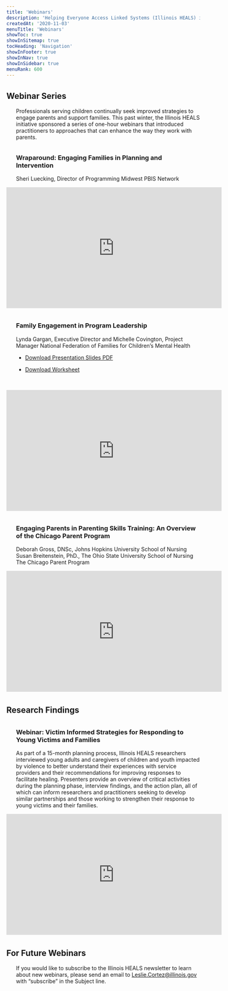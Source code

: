 ```yaml
---
title: 'Webinars'
description: 'Helping Everyone Access Linked Systems (Illinois HEALS) is multi-year initiative to address child and youth victimization.'
createdAt: '2020-11-03'
menuTitle: 'Webinars'
showToc: true
showInSitemap: true
tocHeading: 'Navigation'
showInFooter: true
showInNav: true
showInSidebar: true
menuRank: 600
---
```


<style>
h2 {margin-top: 35px !important;}
h2 ~ p, h3 ~ p{
  margin-left: 25px !important;
}
h3 {margin-top: 35px !important; margin-left: 25px;}
h2 ~ ul {margin-left: 25px; margin-bottom: 45px !important}
</style>

## Webinar Series

Professionals serving children continually seek improved strategies to engage parents and support families. This past winter, the Illinois HEALS initiative sponsored a series of one-hour webinars that introduced practitioners to approaches that can enhance the way they work with parents.

### Wraparound: Engaging Families in Planning and Intervention

Sheri Luecking, Director of Programming
Midwest PBIS Network

<div class="text-center mt-5 mb-5 embed" >
   <div class="videoWrapper">
           <iframe height="315" width="560" src="https://www.youtube.com/embed/amo4I3OIWIg" frameborder="0" allow="accelerometer; autoplay; encrypted-media; gyroscope; picture-in-picture" allowfullscreen>
           </iframe>
   </div>
</div>


### **Family Engagement in Program Leadership**

Lynda Gargan, Executive Director and Michelle Covington, Project Manager
National Federation of Families for Children’s Mental Health

- [Download Presentation Slides PDF](../Family+Engagement+IL+Heals.pdf)

- [Download Worksheet](../Family-Readiness-Worksheet.pdf)

<div class="text-center mt-5 mb-5 embed" >
   <div class="videoWrapper">
           <iframe height="315" width="560" src="https://www.youtube.com/embed/oe0XrrQHkuQ" frameborder="0" allow="accelerometer; autoplay; encrypted-media; gyroscope; picture-in-picture" allowfullscreen>
           </iframe>
   </div>
</div>

### **Engaging Parents in Parenting Skills Training: An Overview of the Chicago Parent Program** 

Deborah Gross, DNSc, Johns Hopkins University School of Nursing
Susan Breitenstein, PhD., The Ohio State University School of Nursing
The Chicago Parent Program

<div class="text-center mt-5 mb-5 embed" >
   <div class="videoWrapper">
           <iframe height="315" width="560" src="https://www.youtube.com/embed/L6MMMccSUMk" frameborder="0" allow="accelerometer; autoplay; encrypted-media; gyroscope; picture-in-picture" allowfullscreen>
           </iframe>
   </div>
</div>

## Research Findings 

### Webinar: Victim Informed Strategies for Responding to Young Victims and Families

As part of a 15-month planning process, Illinois HEALS researchers interviewed young adults and caregivers of children and youth impacted by violence to better understand their experiences with service providers and their recommendations for improving responses to facilitate healing. Presenters provide an overview of critical activities during the planning phase, interview findings, and the action plan, all of which can inform researchers and practitioners seeking to develop similar partnerships and those working to strengthen their response to young victims and their families. 

<div class="text-center mt-5 mb-5 embed" >
   <div class="videoWrapper">
           <iframe height="315" width="560" src="https://www.youtube.com/embed/O87SVzBFbk8" frameborder="0" allow="accelerometer; autoplay; encrypted-media; gyroscope; picture-in-picture" allowfullscreen>
           </iframe>
   </div>
</div>

## For Future Webinars

If you would like to subscribe to the Illinois HEALS newsletter to learn about new webinars, please send an email to Leslie.Cortez@illinois.gov with “subscribe” in the Subject line. 
	

